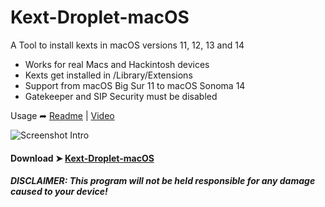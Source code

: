 # Kext-Droplet-macOS
A Tool to install kexts in macOS versions 11, 12, 13 and 14
- Works for real Macs and Hackintosh devices
- Kexts get installed in /Library/Extensions
- Support from macOS Big Sur 11 to macOS Sonoma 14
- Gatekeeper and SIP Security must be disabled

Usage ➦ [Readme](https://github.com/chris1111/Kext-Droplet-macOS/blob/Master/Usage.md) | [Video](https://github.com/chris1111/Kext-Droplet-macOS/blob/Master/Video.md)

![Screenshot Intro](https://github.com/chris1111/Kext-Droplet-macOS/blob/Master/Pics/Screenshot%20Intro.png)

#### Download ➤ [Kext-Droplet-macOS](https://github.com/chris1111/Kext-Droplet-macOS/releases/tag/V1)

##### DISCLAIMER: This program will not be held responsible for any damage caused to your device!
